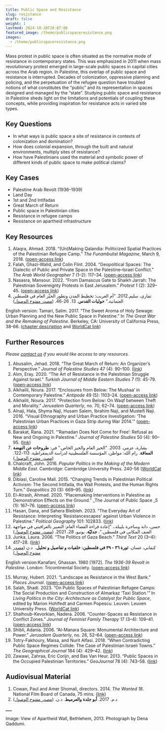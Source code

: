 ```yaml
---
title: Public Space and Resistance
slug: resistance
draft: false
weight: 1
lastmod: 2024-10-20T20:07:00
featured_image: /theme/publicspaceresistance.png
images:
  - /theme/publicspaceresistance.png
---
```

Mass protest in public space is often situated as the normative mode of resistance in contemporary states. This was emphasized in 2011 when mass revolutionary protest emerged in large-scale public spaces in capital cities across the Arab region. In Palestine, this overlap of public space and resistance is interrupted. Decades of colonization, oppressive planning and policing, and the perpetuation of the refugee question have troubled notions of what constitutes the “public” and its representation in spaces designed and managed by the “state”. Studying public space and resistance in Palestine sheds light on the limitations and potentials of coupling these concepts, while providing inspiration for resistance acts in varied site types. 

## Key Questions

- In what ways is public space a site of resistance in contexts of colonization and domination?
- How does colonial expansion, through the built and natural environments, multiply sites of resistance? 
- How have Palestinians used the material and symbolic power of different kinds of public space to make political claims? 

## Key Cases

- Palestine Arab Revolt (1936–1939)
- Land Day
- 1st and 2nd Intifadas
- Great March of Return 
- Public space in Palestinian cities
- Resistance in refugee camps
- Resistance on apartheid infrastructure

## Key Resources

1. Alaqra, Ahmad. 2018. “(Un)Making Qalandia: Politicized Spatial Practices of the Palestinian Refugee Camp.” _The Funambulist Magazine_, March 9, 2018. ([open-access link](https://thefunambulist.net/magazine/16-proletarian-fortresses/unmaking-qalandia-politicized-spatial-practices-palestinian-refugee-camp-ahmad-alaqra)) 
2. Falah, Ghazi-Walid, and Colin Flint. 2004. “Geopolitical Spaces: The Dialectic of Public and Private Space in the Palestine–Israel Conflict.” _The Arab World Geographer_ 7 (1–2): 117–34. ([open-access link](https://www.researchgate.net/profile/Colin-Flint-3/publication/292692290_Geopolitical_spaces_The_dialectic_of_public_and_private_space_in_the_Palestine-Israel_conflict/links/58a2433daca272046aafe6bd/Geopolitical-spaces-The-dialectic-of-public-and-private-space-in-the-Palestine-Israel-conflict.pdf?_tp=eyJjb250ZXh0Ijp7ImZpcnN0UGFnZSI6InB1YmxpY2F0aW9uIiwicGFnZSI6InB1YmxpY2F0aW9uIn19))
3. Nasasra, Mansour. 2022. “From Damascus Gate to Shaikh Jarrah: The Palestinian Sovereignty Protests in East Jerusalem.” _Protest_ 1 (2): 329–45. ([open-access link](https://brill.com/view/journals/prot/1/2/article-p329_006.xml))
4. تماري، سليم.2012. ”أم الغريب: تخطيط المدن وتطور الحيِّز العام في فلسطين العثمانية.“ **حوليات القدس**. 13. 26-46. ([مصدر مفتوح الوصول](https://www.palestine-studies.org/ar/node/43170#:~:text=نبذة%20مختصرة%3A,المحليين،%20والإصلاح%20المحلي%20والحرب%20العظمى.))

English version: Tamari, Salim. 2017. “The Sweet Aroma of Holy Sewage: Urban Planning and the New Public Space in Palestine.” In _The Great War and the Remaking of Palestine_. Berkeley, CA: University of California Press, 38-66. ([chapter description](https://academic.oup.com/california-scholarship-online/book/16086/chapter-abstract/171088224?redirectedFrom=fulltext) and [WorldCat link](https://search.worldcat.org/title/1038189463))

## Further Resources 

_Please&#32;[contact us](https://palestine.araburbanism.com/contact/)&#32;if you would like access to any resources._

1. Abusalim, Jehad. 2018. “The Great March of Return: An Organizer’s Perspective.” _Journal of Palestine Studies_ 47 (4): 90–100. ([link](https://www.tandfonline.com/doi/abs/10.1525/jps.2018.47.4.90))
2. Alım, Eray. 2020. “The Art of Resistance in the Palestinian Struggle Against Israel.” _Turkish Journal of Middle Eastern Studies_ 7 (1): 45-79. ([open-access link](https://dergipark.org.tr/tr/download/article-file/1112140))
3. Alkhalili, Noura. 2017. “Enclosures from Below: The Mushaa’ in Contemporary Palestine.” _Antipode_ 49 (5): 1103–24. ([open-access link](https://lucris.lub.lu.se/ws/portalfiles/portal/25657038/Article_II_Alkhalili.pdf))
4. Alkhalili, Noura. 2017. “Protection from Below: On Waqf between Theft and Morality.” _Jerusalem Quarterly_, no. 70, 62–74. ([open-access link](https://www.palestine-studies.org/sites/default/files/jq-articles/Pages_from_JQ_70_-_Alkhalili_0.pdf))
5. Alnaji, Hala, Shyma Naji, Husam Salem, Ibrahim Naji, and Mustefi Naji. 2016. “Visual Ethnography and Urban Practice Investigation: ‘The Palestinian Urban Practices in Gaza Strip during War 2014.’” ([open-access link](https://dadun.unav.edu/handle/10171/42256))
6. Barakat, Rana. 2021. “‘Ramadan Does Not Come for Free’: Refusal as New and Ongoing in Palestine.” _Journal of Palestine Studies_ 50 (4): 90–95. ([link](https://www.tandfonline.com/doi/full/10.1080/0377919X.2021.1979376))
7. بشارة، عزمي. 2003. "الحيز العام والحيز الخاص." في: **طروحات عن النهضة المعاقة**. رام الله: مواطن، المؤسسة الفلسطينية لدراسة الديمقراطية. 113-122. ([مصدر مفتوح الوصول](https://muwatin.birzeit.edu/sites/default/files/publications/attachments/Azmi%20Bishara%20-%20Theses%20on%20a%20Deferred%20Awakening.pdf))
8. Chalcraft, John. 2016. _Popular Politics in the Making of the Modern Middle East_. Cambridge: Cambridge University Press. 240-56 ([WorldCat link](https://search.worldcat.org/title/922561826))
9. Dibiasi, Caroline Mall. 2015. “Changing Trends in Palestinian Political Activism: The Second Intifada, the Wall Protests, and the Human Rights Turn.” _Geopolitics_ 20 (3): 669–95. ([link](https://www.tandfonline.com/doi/abs/10.1080/14650045.2015.1028028))
10. El-Atrash, Ahmad. 2020. “Placemaking Interventions in Palestine as Demonstration Effects on the Ground.” _The Journal of Public Space _5 (1): 167–76. ([open-access link](https://www.journalpublicspace.org/index.php/jps/article/view/1256/769))
11. Hasan, Dana, and Sahera Bleibleh. 2023. “The Everyday Art of Resistance: Interpreting ‘Resistancescapes’ against Urban Violence in Palestine.” _Political Geography_ 101: 102833. ([link](https://www.sciencedirect.com/science/article/abs/pii/S0962629823000112))
12. حسن، دانة وساحرة بليبلة.، ”إعادة قراءة الفضاء العام: التعبير بالغرافيتي في مواجهة العنف المكاني في فلسطين.“، **جدليّة**، يونيو، 28، 2021. ([مصدر مفتوح الوصول](https://www.jadaliyya.com/Details/43033)) 
13. Junka, Laura. 2006. “The Politics of Gaza Beach.” _Third Text_ 20 (3–4): 417–28. ([link](https://www.tandfonline.com/doi/full/10.1080/09528820600855428))
14. كنفاني، غسان. **ثورة ٣٦ - ٣٩ في فلسطين: خلفيات و تفاصيل و تحليل**.  د.ن ([مصدر مفتوح الوصول](https://archive.org/details/36393/page/n1/mode/2up))

English version:Kanafani, Ghassan. 1980 [1972]. _The 1936-39 Revolt in Palestine_. London: Tricontinental Society. ([open-access link](https://yplus.ps/wp-content/uploads/2021/01/Kanafani-Ghassan-The-1936-39-Revolt-in-Palestine.pdf))

15. Murray, Hubert. 2021. “Landscape as Resistance in the West Bank.” _Places Journal_. ([open-access link](https://placesjournal.org/article/battir-landscape-as-palestinian-resistance-in-the-west-bank))
16. Salah, Shadi. 2023. “On Public Spaces of Palestinian Refugee Camps: The Social Production and Construction of Almarkaz ‘Taxi Station.’” In _Living Politics in the City: Architecture as Catalyst for Public Space_, edited by Marion Hohlfedt and Carmen Popescu. Leuven: Leuven University Press. ([WorldCat link](https://search.worldcat.org/title/1342623596))
17. Shalhoub-Kevorkian, Nadera. 2006. “Counter-Spaces as Resistance in Conflict Zones.” _Journal of Feminist Family Therapy_ 17 (3–4): 109–41. ([open-access link](https://www.tandfonline.com/doi/pdf/10.1300/J086v17n03_07))
18. Shibli, Adania. 2006. “Al-Manara Square: Monumental Architecture and Power.” _Jerusalem Quarterly_, no. 26, 52–64. ([open-access link](https://www.palestine-studies.org/sites/default/files/jq-articles/26_shibli_1_0.pdf))
19. Totry-Fakhoury, Maisa, and Nurit Alfasi. 2018. “When Contradicting Public Space Regimes Collide: The Case of Palestinian Israeli Towns.” _The Geographical Journal_ 184 (4): 429–42. ([link](https://rgs-ibg.onlinelibrary.wiley.com/doi/abs/10.1111/geoj.12265))
20. Zawawi, Zahraa, Eric Corijn, and Bas Van Heur. 2013. “Public Spaces in the Occupied Palestinian Territories.” _GeoJournal_ 78 (4): 743–58. ([link](https://link.springer.com/article/10.1007/s10708-012-9463-9))

## Audiovisual Material

1. Cowan, Paul and Amer Shomali, directors. 2014. _The Wanted 18_. National Film Board of Canada, 75 mins. ([link](https://www.kanopy.com/en/product/wanted-18-israeli-armys-pursuit-18-cows))
2. د.م. 2017. **أبو جلدة والعرميط**. د.ن. ([مصدر مفتوح الوصول](https://abujildeh.com/))

**___**

Image: View of Apartheid Wall, Bethlehem, 2013. Photograph by Dena Qaddumi.
